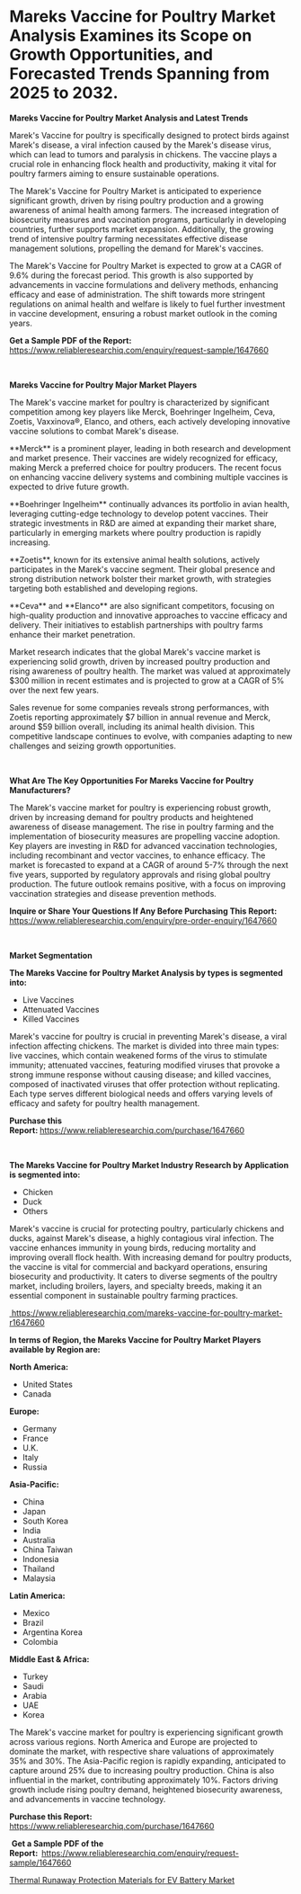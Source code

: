 <p><h1>Mareks Vaccine for Poultry Market Analysis Examines its Scope on Growth Opportunities, and Forecasted Trends Spanning from 2025 to 2032.</h1></p><p><strong>Mareks Vaccine for Poultry Market Analysis and Latest Trends</strong></p>
<p><p>Marek's Vaccine for poultry is specifically designed to protect birds against Marek's disease, a viral infection caused by the Marek's disease virus, which can lead to tumors and paralysis in chickens. The vaccine plays a crucial role in enhancing flock health and productivity, making it vital for poultry farmers aiming to ensure sustainable operations.</p><p>The Marek's Vaccine for Poultry Market is anticipated to experience significant growth, driven by rising poultry production and a growing awareness of animal health among farmers. The increased integration of biosecurity measures and vaccination programs, particularly in developing countries, further supports market expansion. Additionally, the growing trend of intensive poultry farming necessitates effective disease management solutions, propelling the demand for Marek's vaccines.</p><p>The Marek's Vaccine for Poultry Market is expected to grow at a CAGR of 9.6% during the forecast period. This growth is also supported by advancements in vaccine formulations and delivery methods, enhancing efficacy and ease of administration. The shift towards more stringent regulations on animal health and welfare is likely to fuel further investment in vaccine development, ensuring a robust market outlook in the coming years.</p></p>
<p><strong>Get a Sample PDF of the Report:&nbsp;</strong> <a href="https://www.reliableresearchiq.com/enquiry/request-sample/1647660?utm_campaign=3350&utm_medium=2&utm_source=Github&utm_content=ia&utm_term=29032025&utm_id=mareks-vaccine-for-poultry">https://www.reliableresearchiq.com/enquiry/request-sample/1647660</a></p>
<p>&nbsp;</p>
<p><strong>Mareks Vaccine for Poultry Major Market Players</strong></p>
<p><p>The Marek's vaccine market for poultry is characterized by significant competition among key players like Merck, Boehringer Ingelheim, Ceva, Zoetis, Vaxxinova®, Elanco, and others, each actively developing innovative vaccine solutions to combat Marek's disease. </p><p>**Merck** is a prominent player, leading in both research and development and market presence. Their vaccines are widely recognized for efficacy, making Merck a preferred choice for poultry producers. The recent focus on enhancing vaccine delivery systems and combining multiple vaccines is expected to drive future growth.</p><p>**Boehringer Ingelheim** continually advances its portfolio in avian health, leveraging cutting-edge technology to develop potent vaccines. Their strategic investments in R&D are aimed at expanding their market share, particularly in emerging markets where poultry production is rapidly increasing.</p><p>**Zoetis**, known for its extensive animal health solutions, actively participates in the Marek's vaccine segment. Their global presence and strong distribution network bolster their market growth, with strategies targeting both established and developing regions. </p><p>**Ceva** and **Elanco** are also significant competitors, focusing on high-quality production and innovative approaches to vaccine efficacy and delivery. Their initiatives to establish partnerships with poultry farms enhance their market penetration.</p><p>Market research indicates that the global Marek's vaccine market is experiencing solid growth, driven by increased poultry production and rising awareness of poultry health. The market was valued at approximately $300 million in recent estimates and is projected to grow at a CAGR of 5% over the next few years.</p><p>Sales revenue for some companies reveals strong performances, with Zoetis reporting approximately $7 billion in annual revenue and Merck, around $59 billion overall, including its animal health division. This competitive landscape continues to evolve, with companies adapting to new challenges and seizing growth opportunities.</p></p>
<p>&nbsp;</p>
<p><strong>What Are The Key Opportunities For Mareks Vaccine for Poultry Manufacturers?</strong></p>
<p><p>The Marek's vaccine market for poultry is experiencing robust growth, driven by increasing demand for poultry products and heightened awareness of disease management. The rise in poultry farming and the implementation of biosecurity measures are propelling vaccine adoption. Key players are investing in R&D for advanced vaccination technologies, including recombinant and vector vaccines, to enhance efficacy. The market is forecasted to expand at a CAGR of around 5-7% through the next five years, supported by regulatory approvals and rising global poultry production. The future outlook remains positive, with a focus on improving vaccination strategies and disease prevention methods.</p></p>
<p><strong>Inquire or Share Your Questions If Any Before Purchasing This Report:</strong> <a href="https://www.reliableresearchiq.com/enquiry/pre-order-enquiry/1647660?utm_campaign=3350&utm_medium=2&utm_source=Github&utm_content=ia&utm_term=29032025&utm_id=mareks-vaccine-for-poultry">https://www.reliableresearchiq.com/enquiry/pre-order-enquiry/1647660</a></p>
<p>&nbsp;</p>
<p><strong>Market Segmentation</strong></p>
<p><strong>The Mareks Vaccine for Poultry Market Analysis by types is segmented into:</strong></p>
<p><ul><li>Live Vaccines</li><li>Attenuated Vaccines</li><li>Killed Vaccines</li></ul></p>
<p><p>Marek's vaccine for poultry is crucial in preventing Marek's disease, a viral infection affecting chickens. The market is divided into three main types: live vaccines, which contain weakened forms of the virus to stimulate immunity; attenuated vaccines, featuring modified viruses that provoke a strong immune response without causing disease; and killed vaccines, composed of inactivated viruses that offer protection without replicating. Each type serves different biological needs and offers varying levels of efficacy and safety for poultry health management.</p></p>
<p><strong>Purchase this Report:&nbsp;</strong><a href="https://www.reliableresearchiq.com/purchase/1647660?utm_campaign=3350&utm_medium=2&utm_source=Github&utm_content=ia&utm_term=29032025&utm_id=mareks-vaccine-for-poultry">https://www.reliableresearchiq.com/purchase/1647660</a></p>
<p>&nbsp;</p>
<p><strong>The Mareks Vaccine for Poultry Market Industry Research by Application is segmented into:</strong></p>
<p><ul><li>Chicken</li><li>Duck</li><li>Others</li></ul></p>
<p><p>Marek's vaccine is crucial for protecting poultry, particularly chickens and ducks, against Marek's disease, a highly contagious viral infection. The vaccine enhances immunity in young birds, reducing mortality and improving overall flock health. With increasing demand for poultry products, the vaccine is vital for commercial and backyard operations, ensuring biosecurity and productivity. It caters to diverse segments of the poultry market, including broilers, layers, and specialty breeds, making it an essential component in sustainable poultry farming practices.</p></p>
<p><a href="https://www.reliableresearchiq.com/mareks-vaccine-for-poultry-market-r1647660?utm_campaign=3350&utm_medium=2&utm_source=Github&utm_content=ia&utm_term=29032025&utm_id=mareks-vaccine-for-poultry">&nbsp;https://www.reliableresearchiq.com/mareks-vaccine-for-poultry-market-r1647660</a></p>
<p><strong>In terms of Region, the Mareks Vaccine for Poultry Market Players available by Region are:</strong></p>
<p>
    <p> <strong> North America: </strong>
        <ul>
            <li>United States</li>
            <li>Canada</li>
        </ul>
        </p> 
    <p> <strong> Europe: </strong>
        <ul>
            <li>Germany</li>
            <li>France</li>
            <li>U.K.</li>
            <li>Italy</li>
            <li>Russia</li>
        </ul>
        </p> 
    <p> <strong> Asia-Pacific: </strong>
        <ul>
            <li>China</li>
            <li>Japan</li>
            <li>South Korea</li>
            <li>India</li>
            <li>Australia</li>
            <li>China Taiwan</li>
            <li>Indonesia</li>
            <li>Thailand</li>
            <li>Malaysia</li>
        </ul>
        </p> 
    <p> <strong> Latin America: </strong>
        <ul>
            <li>Mexico</li>
            <li>Brazil</li>
            <li>Argentina Korea</li>
            <li>Colombia</li>
        </ul>
        </p> 
    <p> <strong> Middle East & Africa: </strong>
        <ul>
            <li>Turkey</li>
            <li>Saudi</li>
            <li>Arabia</li>
            <li>UAE</li>
            <li>Korea</li>
        </ul>
    </p>
    </p>
<p><p>The Marek's vaccine market for poultry is experiencing significant growth across various regions. North America and Europe are projected to dominate the market, with respective share valuations of approximately 35% and 30%. The Asia-Pacific region is rapidly expanding, anticipated to capture around 25% due to increasing poultry production. China is also influential in the market, contributing approximately 10%. Factors driving growth include rising poultry demand, heightened biosecurity awareness, and advancements in vaccine technology.</p></p>
<p><strong>Purchase this Report: </strong><a href="https://www.reliableresearchiq.com/purchase/1647660?utm_campaign=3350&utm_medium=2&utm_source=Github&utm_content=ia&utm_term=29032025&utm_id=mareks-vaccine-for-poultry">https://www.reliableresearchiq.com/purchase/1647660</a></p>
<p>&nbsp;<strong>Get a Sample PDF of the Report:&nbsp;&nbsp;</strong><a href="https://www.reliableresearchiq.com/enquiry/request-sample/1647660?utm_campaign=3350&utm_medium=2&utm_source=Github&utm_content=ia&utm_term=29032025&utm_id=mareks-vaccine-for-poultry">https://www.reliableresearchiq.com/enquiry/request-sample/1647660</a></p>
<p><strong></strong></p>
<p><p><a href="https://github.com/chaiszepkadk/Market-Research-Report-List-1/blob/main/thermal-runaway-protection-materials-for-ev-battery-market.md?utm_campaign=3350&utm_medium=2&utm_source=Github&utm_content=ia&utm_term=29032025&utm_id=mareks-vaccine-for-poultry">Thermal Runaway Protection Materials for EV Battery Market</a></p></p>